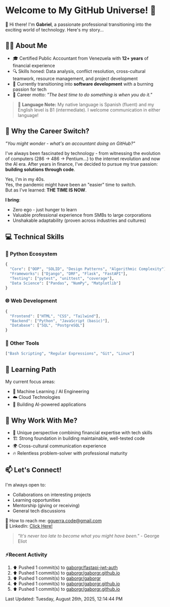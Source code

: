 # **Welcome to My GitHub Universe!** 🌌

👋 Hi there! I'm **Gabriel**, a passionate professional transitioning into the exciting world of technology. Here's my story...

## 🧑‍💻 **About Me**

- 🎓 Certified Public Accountant from Venezuela with **12+ years** of financial experience
- 🔍 Skills honed: Data analysis, conflict resolution, cross-cultural teamwork, resource management, and project development
- 🌱 Currently transitioning into **software development** with a burning passion for tech
- 🎯 Career motto: *"The best time to do something is when you do it."*

>🎉 **Language Note:** My native language is Spanish (fluent) and my English level is B1 (intermediate). I welcome communication in either language!

## 🚀 **Why the Career** Switch?

_"You might wonder - what's an accountant doing on GitHub?"_  

I've always been fascinated by technology - from witnessing the evolution of computers (286 → 486 → Pentium...) to the internet revolution and now the AI era. After years in finance, I've decided to pursue my true passion: **building solutions through code**.  

Yes, I'm in my 40s.  
Yes, the pandemic might have been an "easier" time to switch.  
But as I've learned: **THE TIME IS NOW**.  

**I bring**:
- Zero ego - just hunger to learn
- Valuable professional experience from SMBs to large corporations
- Unshakable adaptability (proven across industries and cultures)

## 💻 **Technical Skills**
### 🐍 **Python Ecosystem**
```python
{
  "Core": ["OOP", "SOLID", "Design Patterns", "Algorithmic Complexity"],
  "Frameworks": ["Django", "DRF", "Flask", "FastAPI"],
  "Testing": ["pytest", "unittest", "coverage"],
  "Data Science": ["Pandas", "NumPy", "Matplotlib"]
}
```

### 🌐 **Web Development**
```javascript
{
  "Frontend": ["HTML", "CSS", "Tailwind"],
  "Backend": ["Python", "JavaScript (basic)"],
  "Database": ["SQL", "PostgreSQL"]
}
```

### 🔧 **Other Tools**
```bash
["Bash Scripting", "Regular Expressions", "Git", "Linux"]
```

## 🧠 **Learning Path**
My current focus areas:
- 🤖 Machine Learning / AI Engineering
- ☁️ Cloud Technologies
- 🧩 Building AI-powered applications

## 🌟 **Why Work With Me?**

- 🧩 Unique perspective combining financial expertise with tech skills
- 🏗️ Strong foundation in building maintainable, well-tested code
- 🌍 Cross-cultural communication experience
- 🔥 Relentless problem-solver with professional maturity

## 📫 **Let's Connect!**

I'm always open to:
- Collaborations on interesting projects
- Learning opportunities
- Mentorship (giving or receiving)
- General tech discussions

📧 How to reach me: gguerra.code@gmail.com  
🔗 LinkedIn: [Click Here!](https://www.linkedin.com/in/gguerra-code/)

> *"It's never too late to become what you might have been."* - George Eliot

### ⚡Recent Activity
<!--RECENT_ACTIVITY:start-->
1. ⬆️ Pushed 1 commit(s) to [gaborgr/fastapi-jwt-auth](https://github.com/gaborgr/fastapi-jwt-auth)<br>
2. ⬆️ Pushed 1 commit(s) to [gaborgr/gaborgr.github.io](https://github.com/gaborgr/gaborgr.github.io)<br>
3. ⬆️ Pushed 1 commit(s) to [gaborgr/gaborgr](https://github.com/gaborgr/gaborgr)<br>
4. ⬆️ Pushed 1 commit(s) to [gaborgr/gaborgr.github.io](https://github.com/gaborgr/gaborgr.github.io)<br>
5. ⬆️ Pushed 1 commit(s) to [gaborgr/gaborgr.github.io](https://github.com/gaborgr/gaborgr.github.io)<br>
<!--RECENT_ACTIVITY:end-->
<!--RECENT_ACTIVITY:last_update-->
Last Updated: Tuesday, August 26th, 2025, 12:14:44 PM
<!--RECENT_ACTIVITY:last_update_end-->
